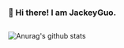 ### 👋 Hi there! I am JackeyGuo.
## 
![Anurag's github stats](https://github-readme-stats.vercel.app/api?username=JackeyGuo&show_icons=true&theme=cobalt)

